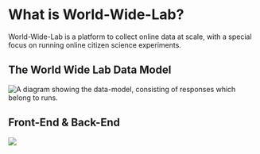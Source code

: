 # What is World-Wide-Lab?

World-Wide-Lab is a platform to collect online data at scale, with a special focus on running online citizen science experiments.

## The World Wide Lab Data Model

![A diagram showing the data-model, consisting of responses which belong to runs.](/img/diagrams/data-model.png)

## Front-End & Back-End

![](/img/diagrams/front-vs-back-end.png)